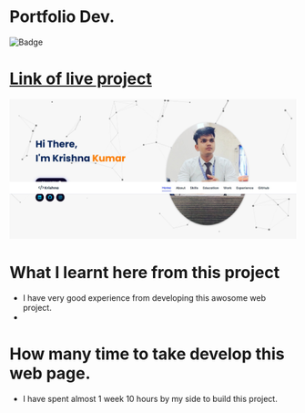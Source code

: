 # Portfolio Dev.

![Badge](😊)

# [Link of live project](https://sdekrishna.netlify.app/)

![KR](./landingpage.jpeg)

# What I learnt here from this project

- I have very good experience from developing this awosome web project.
- 

# How many time to take develop this web page.

- I have spent almost 1 week 10 hours by my side to build this project.